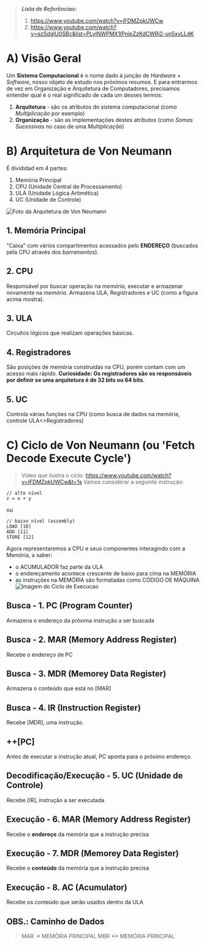 >  ***Lista de Referências:***
> 1. https://www.youtube.com/watch?v=jFDMZpkUWCw
> 2. https://www.youtube.com/watch?v=qzSdglU0SBc&list=PLylNWPMX1lPnipZzKdCWRj2-un5xvLLdK

# A) Visão Geral
Um **Sistema Computacional** é o nome dado à junção de *Hardware + Software*, nosso objeto de estudo nos próximos resumos.
E para entrarmos de vez em Organização e Arquitetura de Computadores, precisamos entender qual é o real significado de cada um desses termos:
1. **Arquitetura** - são os atributos do sistema computacional (como *Multiplicação* por exemplo)
2. **Organização** - são as implementações destes atributos (como *Somas Sucessivas* no caso de uma *Multiplicação*)

# B) Arquitetura de Von Neumann
É divididad em 4 partes:
1. Memória Principal
2. CPU (Unidade Central de Processamento)
3. ULA (Unidade Lógica Aritmética)
4. UC (Unidade de Controle)

![Foto da Arquitetura de Von Neumann](https://computerscience.gcse.guru/wp-content/uploads/2016/04/Von-Neumann-Architecture-Diagram.jpg)

## 1. Memória Principal
"Caixa" com vários compartimentos acessados pelo **ENDEREÇO** (buscados pela CPU através dos *barramentos*).
## 2. CPU
Responsável por buscar operação na *memória*, executar e armazenar novamente na *memória*. Armazena ULA, Registradores e UC (como a figura acima mostra).
## 3. ULA 
Circuitos lógicos que realizam operações básicas.
## 4. Registradores
São posições de memória construídas na CPU, porém contam com um acesso mais rápido.
**Curiosidade: Os registradores são os responsáveis por definir se uma arquitetura é de 32 bits ou 64 bits.**
## 5. UC
Controla várias funções na CPU (como busca de dados na memória, controle ULA<>Registradores)

# C) Ciclo de Von Neumann (ou 'Fetch Decode Execute Cycle')
> Vídeo que ilustra o ciclo: https://www.youtube.com/watch?v=jFDMZpkUWCw&t=1s
Vamos considerar a seguinte instrução:
```
// alto nível
z = x + y
```
ou
```
// baixo nível (assembly)
LOAD [10]
ADD [11]
STORE [12]
```
Agora representaremos a CPU e seus componentes interagindo com a Memória, a saber:
- o ACUMULADOR faz parte da ULA
- o endereçamento acontece crescente de baixo para cima na MEMÓRIA
- as instruções na MEMÓRIA são formatadas como CÓDIGO DE MÁQUINA
![Imagem do Ciclo de Execucao](https://github.com/felipemnds/computer-science-summaries/blob/master/organizacao-arquitetura-computadores/Untitled-1)
## Busca - 1. PC (Program Counter)
Armazena o endereço da próxima instrução a ser buscada
## Busca - 2. MAR (Memory Address Register)
Recebe o endereço de PC
## Busca - 3. MDR (Memorey Data Register)
Armazena o conteúdo que está no [MAR]
## Busca - 4. IR (Instruction Register)
Recebe [MDR], uma instrução.
## ++[PC]
Antes de executar a instrução atual, PC aponta para o próximo endereço.
## Decodificação/Execução - 5. UC (Unidade de Controle)
Recebe [IR], instrução a ser executada
## Execução - 6. MAR (Memory Address Register)
Recebe o **endereço** da memória que a instrução precisa 
## Execução - 7. MDR (Memorey Data Register)
Recebe o **conteúdo** da memória que a instrução precisa 
## Execução - 8. AC (Acumulator)
Recebe os conteúdo que serão usados dentro da ULA
## OBS.: Caminho de Dados
> MAR -> MEMÓRIA PRINCIPAL
> MBR <-> MEMÓRIA PRINCIPAL
